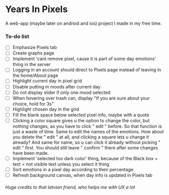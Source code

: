 # Years In Pixels

A web-app (maybe later on android and ios) project I made in my free time.

### To-do list

- [ ] Emphasize Pixels tab
- [ ] Create graphs page
- [ ] Implement 'cant remove pixel, cause it is part of some day emotions' thing in the server
- [ ] Logging in an account should direct to Pixels page instead of leaving in the home/About page
- [ ] Highlight current day in pixel grid
- [ ] Disable putting in moods after current day
- [ ] Do not display slider if only one mood selected
- [ ] When hovering over trash can, display "If you are sure about your choice, hold for 3s"
- [ ] Highlight chosen day in the grid
- [ ] Fill the blank space below selected pixel info, maybe with a quote
- [ ] Clicking a color square gives u the option to change the color, but nothing changes, as you have to click " edit " before. So that function is just a waste of time. Same to edit the names of the emotions. How about you delete the " edit " at all, and clicking a square lets u change it already? And same for name, so u can click it already without picking " edit " first. You should still leave " confirm " there after some changes have been made. 
- [ ] Implement 'selected too dark color' thing, because of the Black box + text = not visible text unless you select it thing
- [ ] Sort emotions in a pixel day according to their percentage
- [ ] Refresh background canvas, when day info is updated in Pixels tab

###### Huge credits to that latvian friend, who helps me with UX a lot
